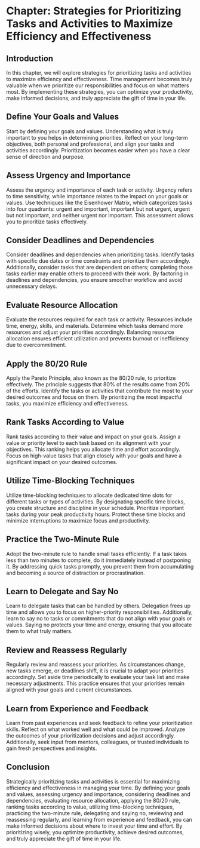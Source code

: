 Chapter: Strategies for Prioritizing Tasks and Activities to Maximize Efficiency and Effectiveness
==================================================================================================

Introduction
------------

In this chapter, we will explore strategies for prioritizing tasks and activities to maximize efficiency and effectiveness. Time management becomes truly valuable when we prioritize our responsibilities and focus on what matters most. By implementing these strategies, you can optimize your productivity, make informed decisions, and truly appreciate the gift of time in your life.

Define Your Goals and Values
----------------------------

Start by defining your goals and values. Understanding what is truly important to you helps in determining priorities. Reflect on your long-term objectives, both personal and professional, and align your tasks and activities accordingly. Prioritization becomes easier when you have a clear sense of direction and purpose.

Assess Urgency and Importance
-----------------------------

Assess the urgency and importance of each task or activity. Urgency refers to time sensitivity, while importance relates to the impact on your goals or values. Use techniques like the Eisenhower Matrix, which categorizes tasks into four quadrants: urgent and important, important but not urgent, urgent but not important, and neither urgent nor important. This assessment allows you to prioritize tasks effectively.

Consider Deadlines and Dependencies
-----------------------------------

Consider deadlines and dependencies when prioritizing tasks. Identify tasks with specific due dates or time constraints and prioritize them accordingly. Additionally, consider tasks that are dependent on others; completing those tasks earlier may enable others to proceed with their work. By factoring in deadlines and dependencies, you ensure smoother workflow and avoid unnecessary delays.

Evaluate Resource Allocation
----------------------------

Evaluate the resources required for each task or activity. Resources include time, energy, skills, and materials. Determine which tasks demand more resources and adjust your priorities accordingly. Balancing resource allocation ensures efficient utilization and prevents burnout or inefficiency due to overcommitment.

Apply the 80/20 Rule
--------------------

Apply the Pareto Principle, also known as the 80/20 rule, to prioritize effectively. The principle suggests that 80% of the results come from 20% of the efforts. Identify the tasks or activities that contribute the most to your desired outcomes and focus on them. By prioritizing the most impactful tasks, you maximize efficiency and effectiveness.

Rank Tasks According to Value
-----------------------------

Rank tasks according to their value and impact on your goals. Assign a value or priority level to each task based on its alignment with your objectives. This ranking helps you allocate time and effort accordingly. Focus on high-value tasks that align closely with your goals and have a significant impact on your desired outcomes.

Utilize Time-Blocking Techniques
--------------------------------

Utilize time-blocking techniques to allocate dedicated time slots for different tasks or types of activities. By designating specific time blocks, you create structure and discipline in your schedule. Prioritize important tasks during your peak productivity hours. Protect these time blocks and minimize interruptions to maximize focus and productivity.

Practice the Two-Minute Rule
----------------------------

Adopt the two-minute rule to handle small tasks efficiently. If a task takes less than two minutes to complete, do it immediately instead of postponing it. By addressing quick tasks promptly, you prevent them from accumulating and becoming a source of distraction or procrastination.

Learn to Delegate and Say No
----------------------------

Learn to delegate tasks that can be handled by others. Delegation frees up time and allows you to focus on higher-priority responsibilities. Additionally, learn to say no to tasks or commitments that do not align with your goals or values. Saying no protects your time and energy, ensuring that you allocate them to what truly matters.

Review and Reassess Regularly
-----------------------------

Regularly review and reassess your priorities. As circumstances change, new tasks emerge, or deadlines shift, it is crucial to adapt your priorities accordingly. Set aside time periodically to evaluate your task list and make necessary adjustments. This practice ensures that your priorities remain aligned with your goals and current circumstances.

Learn from Experience and Feedback
----------------------------------

Learn from past experiences and seek feedback to refine your prioritization skills. Reflect on what worked well and what could be improved. Analyze the outcomes of your prioritization decisions and adjust accordingly. Additionally, seek input from mentors, colleagues, or trusted individuals to gain fresh perspectives and insights.

Conclusion
----------

Strategically prioritizing tasks and activities is essential for maximizing efficiency and effectiveness in managing your time. By defining your goals and values, assessing urgency and importance, considering deadlines and dependencies, evaluating resource allocation, applying the 80/20 rule, ranking tasks according to value, utilizing time-blocking techniques, practicing the two-minute rule, delegating and saying no, reviewing and reassessing regularly, and learning from experience and feedback, you can make informed decisions about where to invest your time and effort. By prioritizing wisely, you optimize productivity, achieve desired outcomes, and truly appreciate the gift of time in your life.
